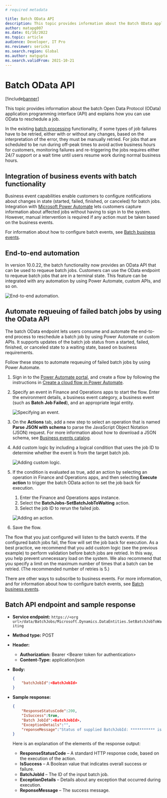 ```yaml
---
# required metadata

title: Batch OData API
description: This topic provides information about the Batch OData application programming interface (API) and explains how you can use Open Data Protocol (OData) to reschedule a job.
author: matapg007
ms.date: 01/10/2022
ms.topic: article
audience: Developer, IT Pro
ms.reviewer: sericks
ms.search.region: Global
ms.author: matgupta
ms.search.validFrom: 2021-10-21
---
```


# Batch OData API

[!include[banner](../includes/banner.md)]

This topic provides information about the batch Open Data Protocol (OData) application programming interface (API) and explains how you can use OData to reschedule a job.

In the existing [batch processing](batch-processing-overview.md) functionality, if some types of job failures have to be retried, either with or without any changes, based on the interpretation of the error, they must be manually retried. For jobs that are scheduled to be run during off-peak times to avoid active business hours for customers, monitoring failures and re-triggering the jobs requires either 24/7 support or a wait time until users resume work during normal business hours.

## Integration of business events with batch functionality

Business event capabilities enable customers to configure notifications about changes in state (started, failed, finished, or canceled) for batch jobs. Integration with [Microsoft Power Automate](../business-events/business-events-flow.md) lets customers capture information about affected jobs without having to sign in to the system. However, manual intervention is required if any action must be taken based on the business events.

For information about how to configure batch events, see [Batch business events](../business-events/system-business-events.md).

## End-to-end automation

In version 10.0.22, the batch functionality now provides an OData API that can be used to requeue batch jobs. Customers can use the OData endpoint to requeue batch jobs that are in a terminal state. This feature can be integrated with any automation by using Power Automate, custom APIs, and so on.

![End-to-end automation.](https://user-images.githubusercontent.com/90061039/148861172-7ff123f4-1269-40c2-b32d-b49956824c0c.png)

## Automate requeuing of failed batch jobs by using the OData API

The batch OData endpoint lets users consume and automate the end-to-end process to reschedule a batch job by using Power Automate or custom APIs. It supports updates of the batch job status from a started, failed, finished, or canceled state to a waiting state, based on business requirements.

Follow these steps to automate requeuing of failed batch jobs by using Power Automate.

1. Sign in to the [Power Automate portal](https://flow.microsoft.com), and create a flow by following the instructions in [Create a cloud flow in Power Automate](/power-automate/get-started-logic-flow).
2. Specify an event in Finance and Operations apps to start the flow. Enter the environment details, a business event category, a business event (such as **Batch Job Failed**), and an appropriate legal entity.

    ![Specifying an event.](https://user-images.githubusercontent.com/90061039/148860987-578b8013-bad5-431d-8fa9-8a61be59889b.png)

3. On the **Actions** tab, add a new step to select an operation that is named **Parse JSON with schema** to parse the JavaScript Object Notation (JSON) request. For more information about how to download a JSON schema, see [Business events catalog](../business-events/home-page.md#business-event-catalog).
4. Add custom logic by including a logical condition that uses the job ID to determine whether the event is from the target batch job.

    ![Adding custom logic.](https://user-images.githubusercontent.com/90061039/148860962-4cef2156-8138-4c9c-bb8a-be22fee9382e.png)

5. If the condition is evaluated as true, add an action by selecting an operation in Finance and Operations apps, and then selecting **Execute action** to trigger the batch OData action to set the job back for execution.

    1. Enter the Finance and Operations apps instance.
    2. Select the **BatchJobs-SetBatchJobToWaiting** action.
    3. Select the job ID to rerun the failed job.

    ![Adding an action.](https://user-images.githubusercontent.com/90061039/148861040-fd70b5ee-5234-4158-8124-3767786e585c.png)

6. Save the flow.

The flow that you just configured will listen to the batch events. If the configured batch jobs fail, the flow will set the job back for execution. As a best practice, we recommend that you add custom logic (see the previous example) to perform validation before batch jobs are retried. In this way, you help prevent unnecessary load on the system. We also recommend that you specify a limit on the maximum number of times that a batch can be retried. (The recommended number of retries is 5.)

There are other ways to subscribe to business events. For more information, and for information about how to configure batch events, see [Batch business events](../business-events/system-business-events.md).

## Batch API endpoint and sample response

- **Service endpoint:** `https://<org url>/data/BatchJobs/Microsoft.Dynamics.DataEntities.SetBatchJobToWaiting`
- **Method type:** POST
- **Header:**

    - **Authorization:** Bearer \<Bearer token for authentication\>
    - **Content-Type:** application/json

- **Body:**

    ```json
    {
        "batchJobId":<BatchJobId>
    }
    ```

- **Sample response:**

    ```json
    {
        "ResponseStatusCode":200,
        "IsSuccess":true,
        "Batch JobId":<BatchJobId>,
        "ExceptionDetails":"",
        "reponseMessage":"Status of supplied BatchJobId: *********** is Successfully updated to waiting state"
    }
    ```

    Here is an explanation of the elements of the response output:

    - **ResponseStatusCode** – A standard HTTP response code, based on the execution of the action.
    - **IsSuccess** – A Boolean value that indicates overall success or failure.
    - **BatchJobId** – The ID of the input batch job.
    - **ExceptionDetails** – Details about any exception that occurred during execution.
    - **ReponseMessage** – The success message.
